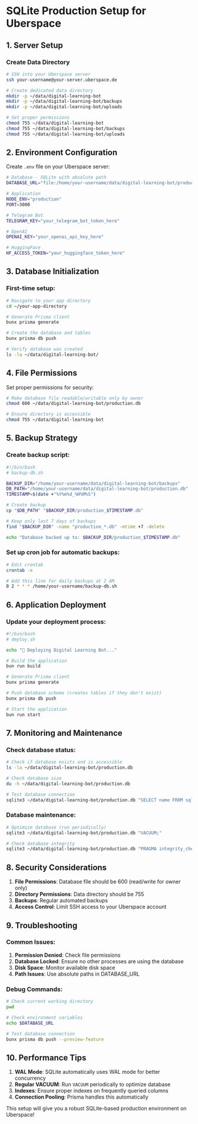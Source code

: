 # SQLite Production Setup for Uberspace

## 1. Server Setup

### Create Data Directory
```bash
# SSH into your Uberspace server
ssh your-username@your-server.uberspace.de

# Create dedicated data directory
mkdir -p ~/data/digital-learning-bot
mkdir -p ~/data/digital-learning-bot/backups
mkdir -p ~/data/digital-learning-bot/uploads

# Set proper permissions
chmod 755 ~/data/digital-learning-bot
chmod 755 ~/data/digital-learning-bot/backups
chmod 755 ~/data/digital-learning-bot/uploads
```

## 2. Environment Configuration

Create `.env` file on your Uberspace server:

```bash
# Database - SQLite with absolute path
DATABASE_URL="file:/home/your-username/data/digital-learning-bot/production.db"

# Application
NODE_ENV="production"
PORT=3000

# Telegram Bot
TELEGRAM_KEY="your_telegram_bot_token_here"

# OpenAI
OPENAI_KEY="your_openai_api_key_here"

# HuggingFace
HF_ACCESS_TOKEN="your_huggingface_token_here"
```

## 3. Database Initialization

### First-time setup:
```bash
# Navigate to your app directory
cd ~/your-app-directory

# Generate Prisma client
bunx prisma generate

# Create the database and tables
bunx prisma db push

# Verify database was created
ls -la ~/data/digital-learning-bot/
```

## 4. File Permissions

Set proper permissions for security:

```bash
# Make database file readable/writable only by owner
chmod 600 ~/data/digital-learning-bot/production.db

# Ensure directory is accessible
chmod 755 ~/data/digital-learning-bot
```

## 5. Backup Strategy

### Create backup script:
```bash
#!/bin/bash
# backup-db.sh

BACKUP_DIR="/home/your-username/data/digital-learning-bot/backups"
DB_PATH="/home/your-username/data/digital-learning-bot/production.db"
TIMESTAMP=$(date +"%Y%m%d_%H%M%S")

# Create backup
cp "$DB_PATH" "$BACKUP_DIR/production_$TIMESTAMP.db"

# Keep only last 7 days of backups
find "$BACKUP_DIR" -name "production_*.db" -mtime +7 -delete

echo "Database backed up to: $BACKUP_DIR/production_$TIMESTAMP.db"
```

### Set up cron job for automatic backups:
```bash
# Edit crontab
crontab -e

# Add this line for daily backups at 2 AM
0 2 * * * /home/your-username/backup-db.sh
```

## 6. Application Deployment

### Update your deployment process:

```bash
#!/bin/bash
# deploy.sh

echo "🚀 Deploying Digital Learning Bot..."

# Build the application
bun run build

# Generate Prisma client
bunx prisma generate

# Push database schema (creates tables if they don't exist)
bunx prisma db push

# Start the application
bun run start
```

## 7. Monitoring and Maintenance

### Check database status:
```bash
# Check if database exists and is accessible
ls -la ~/data/digital-learning-bot/production.db

# Check database size
du -h ~/data/digital-learning-bot/production.db

# Test database connection
sqlite3 ~/data/digital-learning-bot/production.db "SELECT name FROM sqlite_master WHERE type='table';"
```

### Database maintenance:
```bash
# Optimize database (run periodically)
sqlite3 ~/data/digital-learning-bot/production.db "VACUUM;"

# Check database integrity
sqlite3 ~/data/digital-learning-bot/production.db "PRAGMA integrity_check;"
```

## 8. Security Considerations

1. **File Permissions**: Database file should be 600 (read/write for owner only)
2. **Directory Permissions**: Data directory should be 755
3. **Backups**: Regular automated backups
4. **Access Control**: Limit SSH access to your Uberspace account

## 9. Troubleshooting

### Common Issues:

1. **Permission Denied**: Check file permissions
2. **Database Locked**: Ensure no other processes are using the database
3. **Disk Space**: Monitor available disk space
4. **Path Issues**: Use absolute paths in DATABASE_URL

### Debug Commands:
```bash
# Check current working directory
pwd

# Check environment variables
echo $DATABASE_URL

# Test database connection
bunx prisma db push --preview-feature
```

## 10. Performance Tips

1. **WAL Mode**: SQLite automatically uses WAL mode for better concurrency
2. **Regular VACUUM**: Run `VACUUM` periodically to optimize database
3. **Indexes**: Ensure proper indexes on frequently queried columns
4. **Connection Pooling**: Prisma handles this automatically

This setup will give you a robust SQLite-based production environment on Uberspace!